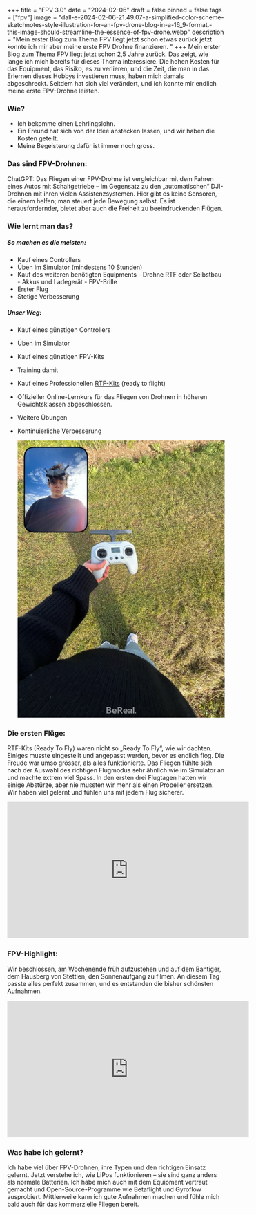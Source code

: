 +++
title = "FPV 3.0"
date = "2024-02-06"
draft = false
pinned = false
tags = ["fpv"]
image = "dall-e-2024-02-06-21.49.07-a-simplified-color-scheme-sketchnotes-style-illustration-for-an-fpv-drone-blog-in-a-16_9-format.-this-image-should-streamline-the-essence-of-fpv-drone.webp"
description = "Mein erster Blog zum Thema FPV liegt jetzt schon etwas zurück jetzt konnte ich mir aber meine erste FPV Drohne finanzieren. "
+++
Mein erster Blog zum Thema FPV liegt jetzt schon 2,5 Jahre zurück. Das zeigt, wie lange ich mich bereits für dieses Thema interessiere. Die hohen Kosten für das Equipment, das Risiko, es zu verlieren, und die Zeit, die man in das Erlernen dieses Hobbys investieren muss, haben mich damals abgeschreckt. Seitdem hat sich viel verändert, und ich konnte mir endlich meine erste FPV-Drohne leisten.

### **Wie?**

* Ich bekomme einen Lehrlingslohn.
* Ein Freund hat sich von der Idee anstecken lassen, und wir haben die Kosten geteilt.
* Meine Begeisterung dafür ist immer noch gross.

### **Das sind FPV-Drohnen:**

ChatGPT: Das Fliegen einer FPV-Drohne ist vergleichbar mit dem Fahren eines Autos mit Schaltgetriebe – im Gegensatz zu den „automatischen“ DJI-Drohnen mit ihren vielen Assistenzsystemen. Hier gibt es keine Sensoren, die einem helfen; man steuert jede Bewegung selbst. Es ist herausfordernder, bietet aber auch die Freiheit zu beeindruckenden Flügen. 

### **Wie lernt man das?**

##### **So machen es die meisten:**

* Kauf eines Controllers
* Üben im Simulator (mindestens 10 Stunden)
* Kauf des weiteren benötigten Equipments - Drohne RTF oder Selbstbau - Akkus und Ladegerät - FPV-Brille
* Erster Flug
* Stetige Verbesserung

##### **Unser Weg:**

* Kauf eines günstigen Controllers
* Üben im Simulator 
* Kauf eines günstigen FPV-Kits
* Training damit
* Kauf eines Professionellen [RTF-Kits](https://shop.iflight.com/Nazgul-Evoque-F5-V2-6S-HD-RTF-DJI-Goggles-Integra-Pro1997?search=Nazgul%20Evoque%20F5%20V2%206S) (ready to flight)
* Offizieller Online-Lernkurs für das Fliegen von Drohnen in höheren Gewichtsklassen abgeschlossen.
* Weitere Übungen
* Kontinuierliche Verbesserung

  ![](img_7853-1-.jpg)

### **Die ersten Flüge:**

RTF-Kits (Ready To Fly) waren nicht so „Ready To Fly“, wie wir dachten. Einiges musste eingestellt und angepasst werden, bevor es endlich flog. Die Freude war umso grösser, als alles funktionierte. Das Fliegen fühlte sich nach der Auswahl des richtigen Flugmodus sehr ähnlich wie im Simulator an und machte extrem viel Spass. In den ersten drei Flugtagen hatten wir einige Abstürze, aber nie mussten wir mehr als einen Propeller ersetzen. Wir haben viel gelernt und fühlen uns mit jedem Flug sicherer.

<iframe width="560" height="315" src="https://www.youtube.com/embed/j-_DbzltqC4?si=bTP48dibvtBJM-Ls" title="YouTube video player" frameborder="0" allow="accelerometer; autoplay; clipboard-write; encrypted-media; gyroscope; picture-in-picture; web-share" allowfullscreen></iframe>

### **FPV-Highlight:**

Wir beschlossen, am Wochenende früh aufzustehen und auf dem Bantiger, dem Hausberg von Stettlen, den Sonnenaufgang zu filmen. An diesem Tag passte alles perfekt zusammen, und es entstanden die bisher schönsten Aufnahmen. 

<iframe width="560" height="315" src="https://www.youtube.com/embed/mVXF1d8OFRo?si=OfawrI0j9D91mbOr" title="YouTube video player" frameborder="0" allow="accelerometer; autoplay; clipboard-write; encrypted-media; gyroscope; picture-in-picture; web-share" allowfullscreen></iframe>

### **Was habe ich gelernt?**

Ich habe viel über FPV-Drohnen, ihre Typen und den richtigen Einsatz gelernt. Jetzt verstehe ich, wie LiPos funktionieren – sie sind ganz anders als normale Batterien. Ich habe mich auch mit dem Equipment vertraut gemacht und Open-Source-Programme wie Betaflight und Gyroflow ausprobiert. Mittlerweile kann ich gute Aufnahmen machen und fühle mich bald auch für das kommerzielle Fliegen bereit.